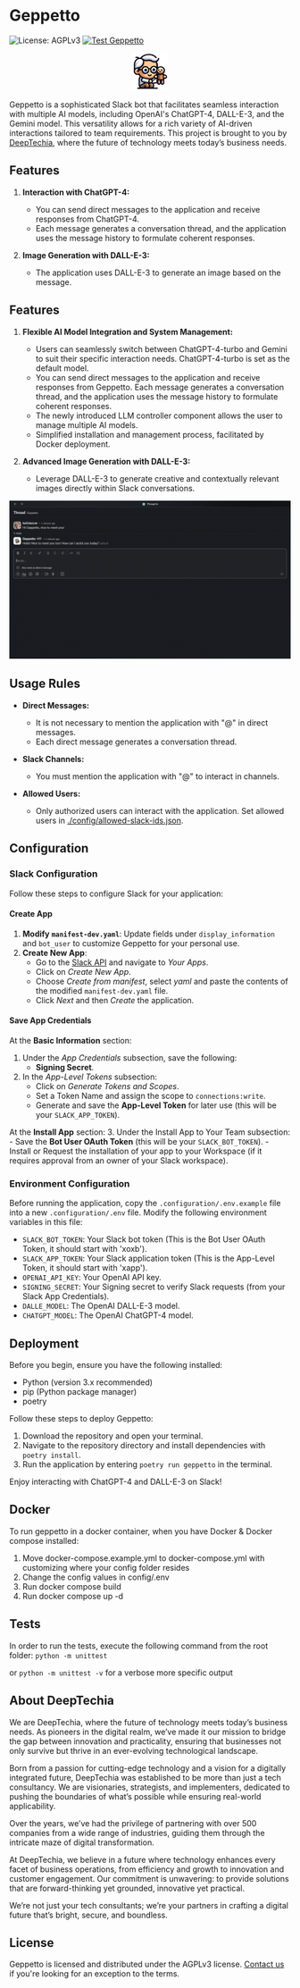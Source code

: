 # Geppetto

![License: AGPLv3](https://img.shields.io/badge/License-AGPL%20v3-blue.svg) 
[![Test Geppetto](https://github.com/Deeptechia/geppetto/actions/workflows/tests-python.yml/badge.svg?branch=main)](https://github.com/Deeptechia/geppetto/actions/workflows/tests-python.yml)

<p align="center">
  <img src="./assets/GeppettoMini.png" alt="Geppetto Logo"/>
</p>

Geppetto is a sophisticated Slack bot that facilitates seamless interaction with multiple AI models, including OpenAI's ChatGPT-4, DALL-E-3, and the Gemini model. This versatility allows for a rich variety of AI-driven interactions tailored to team requirements. This project is brought to you by [DeepTechia](https://deeptechia.io/), where the future of technology meets today’s business needs.


## Features

1. **Interaction with ChatGPT-4:**
   - You can send direct messages to the application and receive responses from ChatGPT-4.
   - Each message generates a conversation thread, and the application uses the message history to formulate coherent responses.

2. **Image Generation with DALL-E-3:**
   - The application uses DALL-E-3 to generate an image based on the message.

## Features

1. **Flexible AI Model Integration and System Management:**
   - Users can seamlessly switch between ChatGPT-4-turbo and Gemini to suit their specific interaction needs. ChatGPT-4-turbo is set as the default model.
   - You can send direct messages to the application and receive responses from Geppetto. Each message generates a conversation thread, and the application uses the message history to formulate coherent responses.
   - The newly introduced LLM controller component allows the user to manage multiple AI models.
   - Simplified installation and management process, facilitated by Docker deployment.

2. **Advanced Image Generation with DALL-E-3:**
   - Leverage DALL-E-3 to generate creative and contextually relevant images directly within Slack conversations.


![Geppetto](/assets/Geppetto.gif)

## Usage Rules

- **Direct Messages:**
   - It is not necessary to mention the application with "@" in direct messages.
   - Each direct message generates a conversation thread.

- **Slack Channels:**
   - You must mention the application with "@" to interact in channels.

- **Allowed Users:**
   - Only authorized users can interact with the application. Set allowed users in [./config/allowed-slack-ids.json](https://github.com/CoinFabrik/geppetto/blob/main/config/allowed-slack-ids.json).

## Configuration

### Slack Configuration

Follow these steps to configure Slack for your application:

#### Create App
1. **Modify `manifest-dev.yaml`**: Update fields under `display_information` and `bot_user` to customize Geppetto for your personal use.
2. **Create New App**:
    - Go to the [Slack API](https://api.slack.com) and navigate to *Your Apps*.
    - Click on *Create New App*.
    - Choose *Create from manifest*, select *yaml* and paste the contents of the modified `manifest-dev.yaml` file.
    - Click *Next* and then *Create* the application.

#### Save App Credentials

At the **Basic Information** section:
  1. Under the *App Credentials* subsection, save the following:
     - **Signing Secret**.
  2. In the *App-Level Tokens* subsection:
     - Click on *Generate Tokens and Scopes*.
     - Set a Token Name and assign the scope to `connections:write`.
     - Generate and save the **App-Level Token** for later use (this will be your `SLACK_APP_TOKEN`).

At the **Install App** section:
  3. Under the Install App to Your Team subsection:
     - Save the **Bot User OAuth Token** (this will be your `SLACK_BOT_TOKEN`).
     - Install or Request the installation of your app to your Workspace (if it requires approval from an owner of your Slack workspace).


### Environment Configuration

Before running the application, copy the `.configuration/.env.example` file into a new `.configuration/.env` file. Modify the following environment variables in this file:

- `SLACK_BOT_TOKEN`: Your Slack bot token (This is the Bot User OAuth Token, it should start with 'xoxb').
- `SLACK_APP_TOKEN`: Your Slack application token (This is the App-Level Token, it should start with 'xapp').
- `OPENAI_API_KEY`: Your OpenAI API key.
- `SIGNING_SECRET`: Your Signing secret to verify Slack requests (from your Slack App Credentials).
- `DALLE_MODEL`: The OpenAI DALL-E-3 model.
- `CHATGPT_MODEL`: The OpenAI ChatGPT-4 model.

## Deployment

Before you begin, ensure you have the following installed:
- Python (version 3.x recommended)
- pip (Python package manager)
- poetry

Follow these steps to deploy Geppetto:

1. Download the repository and open your terminal.
2. Navigate to the repository directory and install dependencies with `poetry install`.
3. Run the application by entering `poetry run geppetto` in the terminal.

Enjoy interacting with ChatGPT-4 and DALL-E-3 on Slack!

## Docker
To run geppetto in a docker container, when you have Docker & Docker compose installed:
1. Move docker-compose.example.yml to docker-compose.yml with customizing where your config folder resides
2. Change the config values in config/.env
3. Run docker compose build
4. Run docker compose up -d

## Tests

In order to run the tests, execute the following command from the root folder:
`python -m unittest`

or `python -m unittest -v` for a verbose more specific output

## About DeepTechia

We are DeepTechia, where the future of technology meets today’s business needs. As pioneers in the digital realm, we’ve made it our mission to bridge the gap between innovation and practicality, ensuring that businesses not only survive but thrive in an ever-evolving technological landscape.

Born from a passion for cutting-edge technology and a vision for a digitally integrated future, DeepTechia was established to be more than just a tech consultancy. We are visionaries, strategists, and implementers, dedicated to pushing the boundaries of what’s possible while ensuring real-world applicability.

Over the years, we’ve had the privilege of partnering with over 500 companies from a wide range of industries, guiding them through the intricate maze of digital transformation.

At DeepTechia, we believe in a future where technology enhances every facet of business operations, from efficiency and growth to innovation and customer engagement. Our commitment is unwavering: to provide solutions that are forward-thinking yet grounded, innovative yet practical.

We’re not just your tech consultants; we’re your partners in crafting a digital future that’s bright, secure, and boundless.

## License

Geppetto is licensed and distributed under the AGPLv3 license. [Contact us](https://deeptechia.io/contact/) if you're looking for an exception to the terms.

